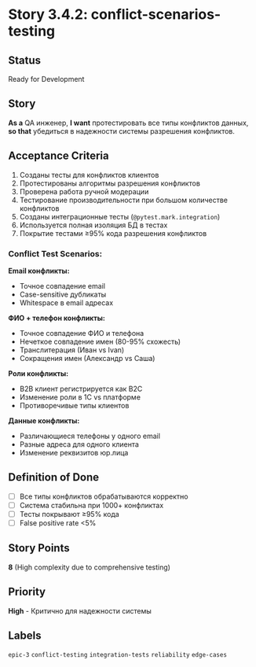 # Story 3.4.2: conflict-scenarios-testing

## Status
Ready for Development

## Story
**As a** QA инженер,
**I want** протестировать все типы конфликтов данных,
**so that** убедиться в надежности системы разрешения конфликтов.

## Acceptance Criteria

1. Созданы тесты для конфликтов клиентов
2. Протестированы алгоритмы разрешения конфликтов
3. Проверена работа ручной модерации
4. Тестирование производительности при большом количестве конфликтов
5. Созданы интеграционные тесты (`@pytest.mark.integration`)
6. Используется полная изоляция БД в тестах
7. Покрытие тестами ≥95% кода разрешения конфликтов

### Conflict Test Scenarios:

**Email конфликты:**
- Точное совпадение email
- Case-sensitive дубликаты
- Whitespace в email адресах

**ФИО + телефон конфликты:**
- Точное совпадение ФИО и телефона
- Нечеткое совпадение имен (80-95% схожесть)
- Транслитерация (Иван vs Ivan)
- Сокращения имен (Александр vs Саша)

**Роли конфликты:**
- B2B клиент регистрируется как B2C
- Изменение роли в 1С vs платформе
- Противоречивые типы клиентов

**Данные конфликты:**
- Различающиеся телефоны у одного email
- Разные адреса для одного клиента
- Изменение реквизитов юр.лица

## Definition of Done
- [ ] Все типы конфликтов обрабатываются корректно
- [ ] Система стабильна при 1000+ конфликтах
- [ ] Тесты покрывают ≥95% кода
- [ ] False positive rate <5%

## Story Points
**8** (High complexity due to comprehensive testing)

## Priority
**High** - Критично для надежности системы

## Labels
`epic-3` `conflict-testing` `integration-tests` `reliability` `edge-cases`